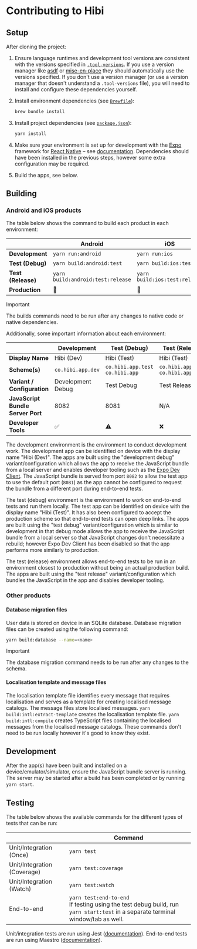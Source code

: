 # Contributing to Hibi

## Setup

After cloning the project:

1. Ensure language runtimes and development tool versions are consistent with the versions specified in [`.tool-versions`](./.tool-versions). If you use a version manager like [asdf](https://asdf-vm.com) or [mise-en-place](https://mise.jdx.dev) they should automatically use the versions specified. If you don't use a version manager (or use a version manager that doesn't understand a `.tool-versions` file), you will need to install and configure these dependencies yourself.

2. Install environment dependencies (see [`Brewfile`](./Brewfile)):

   ```bash
   brew bundle install
   ```

3. Install project dependencies (see [`package.json`](./package.json)):

   ```bash
   yarn install
   ```

4. Make sure your environment is set up for development with the [Expo](https://docs.expo.dev/) framework for [React Native](https://reactnative.dev) – see [documentation](https://docs.expo.dev/get-started/set-up-your-environment/?mode=development-build&buildEnv=local). Dependencies should have been installed in the previous steps, however some extra configuration may be required.

5. Build the apps, see below.

## Building

### Android and iOS products

The table below shows the command to build each product in each environment:

|                    | Android                           | iOS                           |
| ------------------ | --------------------------------- | ----------------------------- |
| **Development**    | `yarn run:android`                | `yarn run:ios`                |
| **Test (Debug)**   | `yarn build:android:test`         | `yarn build:ios:test`         |
| **Test (Release)** | `yarn build:android:test:release` | `yarn build:ios:test:release` |
| **Production**     | 🚧                                | 🚧                            |

> [!IMPORTANT]
> The builds commands need to be run after any changes to native code or native dependencies.

Additionally, some important information about each environment:

|                                   | Development       | Test (Debug)                          | Test (Release)                        | Production    |
| --------------------------------- | ----------------- | ------------------------------------- | ------------------------------------- | ------------- |
| **Display Name**                  | Hibi (Dev)        | Hibi (Test)                           | Hibi (Test)                           | Hibi          |
| **Scheme(s)**                     | `co.hibi.app.dev` | `co.hibi.app.test`<br />`co.hibi.app` | `co.hibi.app.test`<br />`co.hibi.app` | `co.hibi.app` |
| **Variant / Configuration**       | Development Debug | Test Debug                            | Test Release                          | Release       |
| **JavaScript Bundle Server Port** | 8082              | 8081                                  | N/A                                   | N/A           |
| **Developer Tools**               | ✅                | ⚠️                                    | ❌                                    | ❌            |

The development environment is the environment to conduct development work. The development app can be identified on device with the display name "Hibi (Dev)". The apps are built using the "development debug" variant/configuration which allows the app to receive the JavaScript bundle from a local server and enables developer tooling such as the [Expo Dev Client](https://docs.expo.dev/versions/latest/sdk/dev-client/). The JavaScript bundle is served from port `8082` to allow the test app to use the default port (`8081`) as the app cannot be configured to request the bundle from a different port during end-to-end tests.

The test (debug) environment is the environment to work on end-to-end tests and run them locally. The test app can be identified on device with the display name "Hibi (Test)". It has also been configured to accept the production scheme so that end-to-end tests can open deep links. The apps are built using the "test debug" variant/configuration which is similar to development in that debug mode allows the app to receive the JavaScript bundle from a local server so that JavaScript changes don't necessitate a rebuild; however Expo Dev Client has been disabled so that the app performs more similarly to production.

The test (release) environment allows end-to-end tests to be run in an environment closest to production without being an actual production build. The apps are built using the "test release" variant/configuration which bundles the JavaScript in the app and disables developer tooling.

### Other products

#### Database migration files

User data is stored on device in an SQLite database. Database migration files can be created using the following command:

```bash
yarn build:database --name=<name>
```

> [!IMPORTANT]
> The database migration command needs to be run after any changes to the schema.

#### Localisation template and message files

The localisation template file identifies every message that requires localisation and serves as a template for creating localised message catalogs. The message files store localised messages. `yarn build:intl:extract-template` creates the localisation template file. `yarn build:intl:compile` creates TypeScript files containing the localised messages from the localised message catalogs. These commands don't need to be run locally however it's good to know they exist.

## Development

After the app(s) have been built and installed on a device/emulator/simulator, ensure the JavaScript bundle server is running. The server may be started after a build has been completed or by running `yarn start`.

## Testing

The table below shows the available commands for the different types of tests that can be run:

|                             | Command                                                                                                                             |
| --------------------------- | ----------------------------------------------------------------------------------------------------------------------------------- |
| Unit/Integration (Once)     | `yarn test`                                                                                                                         |
| Unit/Integration (Coverage) | `yarn test:coverage`                                                                                                                |
| Unit/Integration (Watch)    | `yarn test:watch`                                                                                                                   |
| End-to-end                  | `yarn test:end-to-end`<br />If testing using the test debug build, run `yarn start:test` in a separate terminal window/tab as well. |

Unit/integration tests are run using Jest ([documentation](https://jestjs.io/docs/getting-started)). End-to-end tests are run using Maestro ([documentation](https://docs.maestro.dev)).
